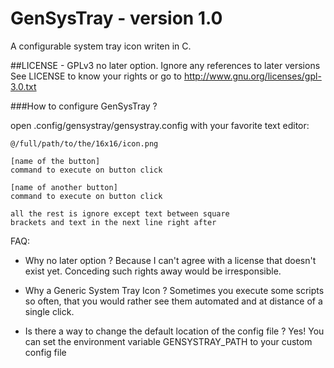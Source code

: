 # GenSysTray - version 1.0

A configurable system tray icon writen in C.

##LICENSE - GPLv3 no later option. Ignore any references to later versions
See LICENSE to know your rights or go to
http://www.gnu.org/licenses/gpl-3.0.txt

###How to configure GenSysTray ?

open .config/gensystray/gensystray.config with your favorite
text editor:

```
@/full/path/to/the/16x16/icon.png

[name of the button]
command to execute on button click

[name of another button]
command to execute on button click

all the rest is ignore except text between square
brackets and text in the next line right after
```

FAQ:
- Why no later option ?
Because I can't agree with a license that doesn't exist yet.
Conceding such rights away would be irresponsible.

- Why a Generic System Tray Icon ?
Sometimes you execute some scripts so often, that you would
rather see them automated and at distance of a single click.

- Is there a way to change the default location of the config file ?
Yes! You can set the environment variable GENSYSTRAY_PATH
to your custom config file